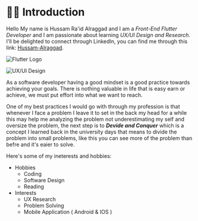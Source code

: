 # 👩‍💻 Introduction

Hello My name is Hussam Ra'id Alraggad and I am a *Front-End Flutter Developer* and I am passionate about learning *UX/UI Design and Research*. I'll be delighted to connect through LinkedIn, you can find me through this link: [Hussam-Alraggad](https://www.linkedin.com/in/hussam-al-raggad?lipi=urn%3Ali%3Apage%3Ad_flagship3_profile_view_base_contact_details%3B39UQes3STWGgjEPUhh4qJA%3D%3D
).

![Flutter Logo](https://th.bing.com/th?id=OIP.FX3yx5KS0fAJNDtGaSEdhwHaCE&w=349&h=98&c=8&rs=1&qlt=90&o=6&dpr=1.3&pid=3.1&rm=2)

![UX/UI Design](https://th.bing.com/th/id/OIP.3OOJX-jGcCijPYuJdQc5HQHaEK?w=269&h=180&c=7&r=0&o=5&dpr=1.3&pid=1.7)

As a software developer having a good mindset is a good practice towards achieving your goals. There is nothing valuable in life that is easy earn or achieve, we must put effort into what we want to reach.

One of my best practices I would go with through my profession is that whenever I face a problem I leave it to set in the back my head for a while this may help me analyzing the problem not underestimating my self and oversize the problem, the next step is to ***Devide and Conquer*** which is a concept I learned back in the university days that means to divide the problem into small problems, like this you can see more of the problem than befre and it's eaier to solve.

Here's some of my ineterests and hobbies:
- Hobbies
    - Coding
    - Software Design
    - Reading
- Interests
    - UX Research
    - Problem Solving
    - Mobile Application ( Android & IOS )
